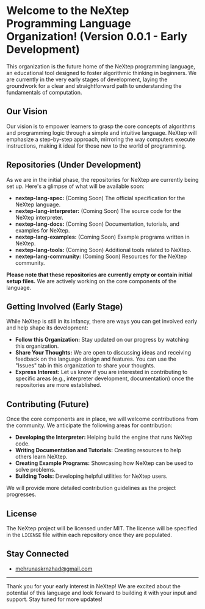 # Welcome to the NeXtep Programming Language Organization! (Version 0.0.1 - Early Development)

This organization is the future home of the NeXtep programming language, an educational tool designed to foster algorithmic thinking in beginners. We are currently in the very early stages of development, laying the groundwork for a clear and straightforward path to understanding the fundamentals of computation.

## Our Vision

Our vision is to empower learners to grasp the core concepts of algorithms and programming logic through a simple and intuitive language. NeXtep will emphasize a step-by-step approach, mirroring the way computers execute instructions, making it ideal for those new to the world of programming.

## Repositories (Under Development)

As we are in the initial phase, the repositories for NeXtep are currently being set up. Here's a glimpse of what will be available soon:

* **nextep-lang-spec:** (Coming Soon) The official specification for the NeXtep language.
* **nextep-lang-interpreter:** (Coming Soon) The source code for the NeXtep interpreter.
* **nextep-lang-docs:** (Coming Soon) Documentation, tutorials, and examples for NeXtep.
* **nextep-lang-examples:** (Coming Soon) Example programs written in NeXtep.
* **nextep-lang-tools:** (Coming Soon) Additional tools related to NeXtep.
* **nextep-lang-community:** (Coming Soon) Resources for the NeXtep community.

**Please note that these repositories are currently empty or contain initial setup files.** We are actively working on the core components of the language.

## Getting Involved (Early Stage)

While NeXtep is still in its infancy, there are ways you can get involved early and help shape its development:

* **Follow this Organization:** Stay updated on our progress by watching this organization.
* **Share Your Thoughts:** We are open to discussing ideas and receiving feedback on the language design and features. You can use the "Issues" tab in this organization to share your thoughts.
* **Express Interest:** Let us know if you are interested in contributing to specific areas (e.g., interpreter development, documentation) once the repositories are more established.

## Contributing (Future)

Once the core components are in place, we will welcome contributions from the community. We anticipate the following areas for contribution:

* **Developing the Interpreter:** Helping build the engine that runs NeXtep code.
* **Writing Documentation and Tutorials:** Creating resources to help others learn NeXtep.
* **Creating Example Programs:** Showcasing how NeXtep can be used to solve problems.
* **Building Tools:** Developing helpful utilities for NeXtep users.

We will provide more detailed contribution guidelines as the project progresses.

## License

The NeXtep project will be licensed under MIT. The license will be specified in the `LICENSE` file within each repository once they are populated.

## Stay Connected

* mehrunaskrnzhad@gmail.com

---
Thank you for your early interest in NeXtep! We are excited about the potential of this language and look forward to building it with your input and support. Stay tuned for more updates!

